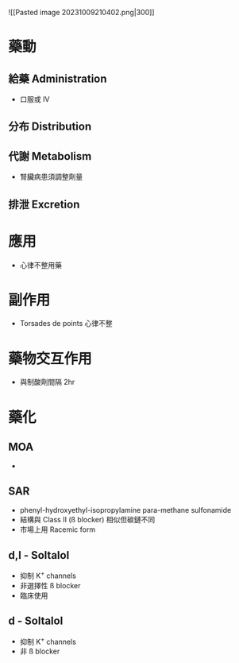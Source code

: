 ![[Pasted image 20231009210402.png|300]]
# 藥動
## 給藥 Administration
- 口服或 IV
## 分布 Distribution
## 代謝 Metabolism
- 腎臟病患須調整劑量
## 排泄 Excretion
# 應用
- 心律不整用藥
# 副作用
- Torsades de points 心律不整
# 藥物交互作用
- 與制酸劑間隔 2hr
# 藥化
## MOA
- 
## SAR
- phenyl-hydroxyethyl-isopropylamine para-methane sulfonamide
- 結構與 Class II (ß blocker) 相似但碳鏈不同
- 市場上用 Racemic form
## d,l - Soltalol
- 抑制 K<sup>+</sup> channels
- 非選擇性 ß blocker
- 臨床使用
## d - Soltalol
- 抑制 K<sup>+</sup> channels
- 非 ß blocker